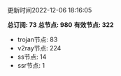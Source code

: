 更新时间2022-12-06 18:16:05

**总订阅: 73**
**总节点: 980**
**有效节点: 322**
- trojan节点: 83
- v2ray节点: 224
- ss节点: 14
- ssr节点: 1
